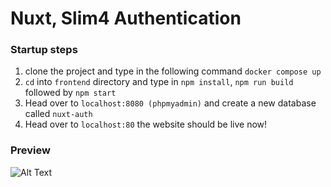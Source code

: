 # Nuxt, Slim4 Authentication

### Startup steps
1. clone the project and type in the following command ```docker compose up```
2. `cd` into `frontend` directory and type in `npm install`, `npm run build` followed by `npm start`
3. Head over to `localhost:8080 (phpmyadmin)` and create a new database called `nuxt-auth`
4. Head over to `localhost:80` the website should be live now!

### Preview
![Alt Text](https://media1.giphy.com/media/DGbqowuE8iDhs6eUBA/giphy.gif?f)
